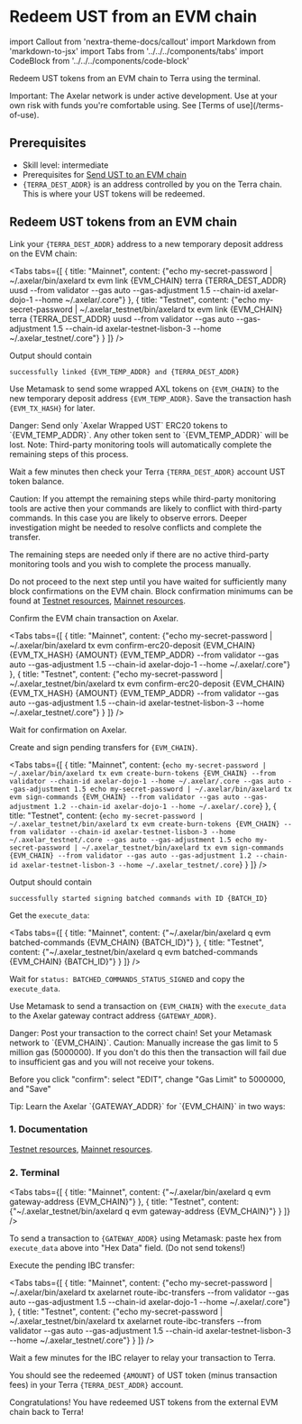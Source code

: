 # Redeem UST from an EVM chain

import Callout from 'nextra-theme-docs/callout'
import Markdown from 'markdown-to-jsx'
import Tabs from '../../../components/tabs'
import CodeBlock from '../../../components/code-block'

Redeem UST tokens from an EVM chain to Terra using the terminal.

<Callout type="error" emoji="🔥">
  Important: The Axelar network is under active development. Use at your own risk with funds you're comfortable using. See [Terms of use](/terms-of-use).
</Callout>

## Prerequisites

- Skill level: intermediate
- Prerequisites for [Send UST to an EVM chain](./ust-to-evm)
- `{TERRA_DEST_ADDR}` is an address controlled by you on the Terra chain. This is where your UST tokens will be redeemed.

## Redeem UST tokens from an EVM chain

Link your `{TERRA_DEST_ADDR}` address to a new temporary deposit address on the EVM chain:

<Tabs tabs={[
  {
    title: "Mainnet",
    content: <CodeBlock language="bash">
      {"echo my-secret-password | ~/.axelar/bin/axelard tx evm link {EVM_CHAIN} terra {TERRA_DEST_ADDR} uusd --from validator --gas auto --gas-adjustment 1.5 --chain-id axelar-dojo-1 --home ~/.axelar/.core"}
    </CodeBlock>
  },
  {
    title: "Testnet",
    content: <CodeBlock language="bash">
      {"echo my-secret-password | ~/.axelar_testnet/bin/axelard tx evm link {EVM_CHAIN} terra {TERRA_DEST_ADDR} uusd --from validator --gas auto --gas-adjustment 1.5 --chain-id axelar-testnet-lisbon-3 --home ~/.axelar_testnet/.core"}
    </CodeBlock>
  }
]} />

Output should contain

```
successfully linked {EVM_TEMP_ADDR} and {TERRA_DEST_ADDR}
```

Use Metamask to send some wrapped AXL tokens on `{EVM_CHAIN}` to the new temporary deposit address `{EVM_TEMP_ADDR}`. Save the transaction hash `{EVM_TX_HASH}` for later.

<Callout type="error" emoji="🔥">
  Danger: Send only `Axelar Wrapped UST` ERC20 tokens to `{EVM_TEMP_ADDR}`. Any other token sent to `{EVM_TEMP_ADDR}` will be lost.
</Callout>

<Callout emoji="📝">
  Note: Third-party monitoring tools will automatically complete the remaining steps of this process.

  Wait a few minutes then check your Terra `{TERRA_DEST_ADDR}` account UST token balance.
</Callout>

<Callout type="warning" emoji="⚠️">
  Caution: If you attempt the remaining steps while third-party monitoring tools are active then your commands are likely to conflict with third-party commands. In this case you are likely to observe errors. Deeper investigation might be needed to resolve conflicts and complete the transfer.

  The remaining steps are needed only if there are no active third-party monitoring tools and you wish to complete the process manually.
</Callout>

Do not proceed to the next step until you have waited for sufficiently many block confirmations on the EVM chain. Block confirmation minimums can be found at [Testnet resources](/resources/testnet), [Mainnet resources](/resources/mainnet).

Confirm the EVM chain transaction on Axelar.

<Tabs tabs={[
  {
    title: "Mainnet",
    content: <CodeBlock language="bash">
      {"echo my-secret-password | ~/.axelar/bin/axelard tx evm confirm-erc20-deposit {EVM_CHAIN} {EVM_TX_HASH} {AMOUNT} {EVM_TEMP_ADDR} --from validator --gas auto --gas-adjustment 1.5 --chain-id axelar-dojo-1 --home ~/.axelar/.core"}
    </CodeBlock>
  },
  {
    title: "Testnet",
    content: <CodeBlock language="bash">
      {"echo my-secret-password | ~/.axelar_testnet/bin/axelard tx evm confirm-erc20-deposit {EVM_CHAIN} {EVM_TX_HASH} {AMOUNT} {EVM_TEMP_ADDR} --from validator --gas auto --gas-adjustment 1.5 --chain-id axelar-testnet-lisbon-3 --home ~/.axelar_testnet/.core"}
    </CodeBlock>
  }
]} />

Wait for confirmation on Axelar.

Create and sign pending transfers for `{EVM_CHAIN}`.

<Tabs tabs={[
  {
    title: "Mainnet",
    content: <CodeBlock language="bash">
{`echo my-secret-password | ~/.axelar/bin/axelard tx evm create-burn-tokens {EVM_CHAIN} --from validator --chain-id axelar-dojo-1 --home ~/.axelar/.core --gas auto --gas-adjustment 1.5
echo my-secret-password | ~/.axelar/bin/axelard tx evm sign-commands {EVM_CHAIN} --from validator --gas auto --gas-adjustment 1.2 --chain-id axelar-dojo-1 --home ~/.axelar/.core`}
    </CodeBlock>
  },
  {
    title: "Testnet",
    content: <CodeBlock language="bash">
{`echo my-secret-password | ~/.axelar_testnet/bin/axelard tx evm create-burn-tokens {EVM_CHAIN} --from validator --chain-id axelar-testnet-lisbon-3 --home ~/.axelar_testnet/.core --gas auto --gas-adjustment 1.5
echo my-secret-password | ~/.axelar_testnet/bin/axelard tx evm sign-commands {EVM_CHAIN} --from validator --gas auto --gas-adjustment 1.2 --chain-id axelar-testnet-lisbon-3 --home ~/.axelar_testnet/.core`}
    </CodeBlock>
  }
]} />

Output should contain

```
successfully started signing batched commands with ID {BATCH_ID}
```

Get the `execute_data`:

<Tabs tabs={[
  {
    title: "Mainnet",
    content: <CodeBlock language="bash">
      {"~/.axelar/bin/axelard q evm batched-commands {EVM_CHAIN} {BATCH_ID}"}
    </CodeBlock>
  },
  {
    title: "Testnet",
    content: <CodeBlock language="bash">
      {"~/.axelar_testnet/bin/axelard q evm batched-commands {EVM_CHAIN} {BATCH_ID}"}
    </CodeBlock>
  }
]} />

Wait for `status: BATCHED_COMMANDS_STATUS_SIGNED` and copy the `execute_data`.

Use Metamask to send a transaction on `{EVM_CHAIN}` with the `execute_data` to the Axelar gateway contract address `{GATEWAY_ADDR}`.

<Callout type="error" emoji="🔥">
  Danger: Post your transaction to the correct chain! Set your Metamask network to `{EVM_CHAIN}`.
</Callout>

<Callout type="warning" emoji="⚠️">
  Caution: Manually increase the gas limit to 5 million gas (5000000). If you don't do this then the transaction will fail due to insufficient gas and you will not receive your tokens.

  Before you click "confirm": select "EDIT", change "Gas Limit" to 5000000, and "Save"
</Callout>

<Callout emoji="💡">
  Tip: Learn the Axelar `{GATEWAY_ADDR}` for `{EVM_CHAIN}` in two ways:

  ### 1. Documentation

  [Testnet resources](/resources/testnet), [Mainnet resources](/resources/mainnet).

  ### 2. Terminal

  <Tabs tabs={[
    {
      title: "Mainnet",
      content: <CodeBlock language="bash">
        {"~/.axelar/bin/axelard q evm gateway-address {EVM_CHAIN}"}
      </CodeBlock>
    },
    {
      title: "Testnet",
      content: <CodeBlock language="bash">
        {"~/.axelar_testnet/bin/axelard q evm gateway-address {EVM_CHAIN}"}
      </CodeBlock>
    }
  ]} />
</Callout>

To send a transaction to `{GATEWAY_ADDR}` using Metamask: paste hex from `execute_data` above into "Hex Data" field. (Do not send tokens!)

Execute the pending IBC transfer:

<Tabs tabs={[
  {
    title: "Mainnet",
    content: <CodeBlock language="bash">
      {"echo my-secret-password | ~/.axelar/bin/axelard tx axelarnet route-ibc-transfers --from validator --gas auto --gas-adjustment 1.5 --chain-id axelar-dojo-1 --home ~/.axelar/.core"}
    </CodeBlock>
  },
  {
    title: "Testnet",
    content: <CodeBlock language="bash">
      {"echo my-secret-password | ~/.axelar_testnet/bin/axelard tx axelarnet route-ibc-transfers --from validator --gas auto --gas-adjustment 1.5 --chain-id axelar-testnet-lisbon-3 --home ~/.axelar_testnet/.core"}
    </CodeBlock>
  }
]} />

Wait a few minutes for the IBC relayer to relay your transaction to Terra.

You should see the redeemed `{AMOUNT}` of UST token (minus transaction fees) in your Terra `{TERRA_DEST_ADDR}` account.

Congratulations! You have redeemed UST tokens from the external EVM chain back to Terra!

